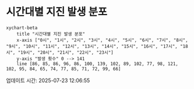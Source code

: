 # 시간대별 지진 발생 분포

```mermaid
xychart-beta
    title "시간대별 지진 발생 분포"
    x-axis ["0시", "1시", "2시", "3시", "4시", "5시", "6시", "7시", "8시", "9시", "10시", "11시", "12시", "13시", "14시", "15시", "16시", "17시", "18시", "19시", "20시", "21시", "22시", "23시"]
    y-axis "발생 횟수" 0 --> 141
    line [86, 85, 86, 96, 86, 100, 139, 102, 89, 102, 77, 98, 121, 102, 95, 84, 65, 74, 77, 85, 71, 72, 99, 66]
```

업데이트 시간: 2025-07-23 12:06:55
